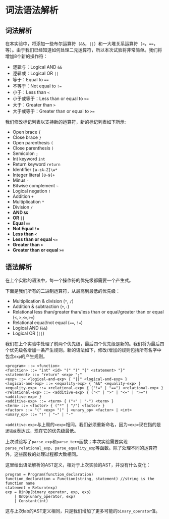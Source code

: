 # 词法语法解析

## 词法解析

在本实验中，将添加一些布尔运算符（`&&`，`||`）和一大堆关系运算符（`<`，`==`，等）。由于我们已经知道如何处理二元运算符，所以本次试验将非常简单。我们将增加8个新的操作符：

- 逻辑与：Logical AND `&&`
- 逻辑或：Logical OR `||`
- 等于：Equal to `==`
- 不等于：Not equal to `!=`
- 小于：Less than `<`
- 小于或等于：Less than or equal to `<=`
- 大于：Greater than `>`
- 大于或等于：Greater than or equal to `>=`
  
我们修改标记列表以支持新的运算符，新的标记列表如下所示:

- Open brace `{`
- Close brace `}`
- Open parenthesis `(`
- Close parenthesis `)`
- Semicolon `;`
- Int keyword `int`
- Return keyword `return`
- Identifier `[a-zA-Z]\w*`
- Integer literal `[0-9]+`
- Minus `-`
- Bitwise complement `~`
- Logical negation `!`
- Addition `+`
- Multiplication `*`
- Division `/`
- **AND `&&`**
- **OR `||`**
- **Equal `==`**
- **Not Equal `!=`**
- **Less than `<`**
- **Less than or equal `<=`**
- **Greater than `>`**
- **Greater than or equal `>=`**

## 语法解析

在上个实验的语法中，每一个操作符的优先级都需要一个产生式。

下面是我们所有的二进制运算符，从最高到最低的优先级：

- Multiplication & division (`*`, `/`)
- Addition & subtraction (`+`,`-`)
- Relational less than/greater than/less than or equal/greater than or equal (`<`, `>`,`<=`,`>=`)
- Relational equal/not equal (`==`, `!=`)
- Logical AND (`&&`)
- Logical OR (`||`)

我们在上个实验中处理了前两个优先级，最后四个优先级是新的。我们将为最后四个优先级各增加一条产生规则。新的语法如下，修改/增加的规则包括所有名字中包含`exp`的产生规则。

```
<program> ::= <function>
<function> ::= "int" <id> "(" ")" "{" <statement> "}"
<statement> ::= "return" <exp> ";"
<exp> ::= <logical-and-exp> { "||" <logical-and-exp> }
<logical-and-exp> ::= <equality-exp> { "&&" <equality-exp> }
<equality-exp> ::= <relational-exp> { ("!=" | "==") <relational-exp> }
<relational-exp> ::= <additive-exp> { ("<" | ">" | "<=" | ">=") <additive-exp> }
<additive-exp> ::= <term> { ("+" | "-") <term> }
<term> ::= <factor> { ("*" | "/") <factor> }
<factor> ::= "(" <exp> ")" | <unary_op> <factor> | <int>
<unary_op> ::= "!" | "~" | "-"
```

`<additive-exp>`与上周的`<exp>`相同。我们必须重新命名，因为`<exp>`现在指的是`逻辑或`表达式，现在它的优先级最低。

上次试验写了`parse_exp`和`parse_term`函数；本次实验需要实现`parse_relational_exp`、`parse_equality_exp`等函数。除了处理不同的运算符外，这些函数的处理过程都大致相同。

这里给出语法解析的AST定义，相对于上次实验的AST，并没有什么变化：

```
program = Program(function_declaration)
function_declaration = Function(string, statement) //string is the function name
statement = Return(exp)
exp = BinOp(binary_operator, exp, exp) 
    | UnOp(unary_operator, exp) 
    | Constant(int)
```

这与上次lab的AST定义相同，只是我们增加了更多可能的`binary_operator`值。
